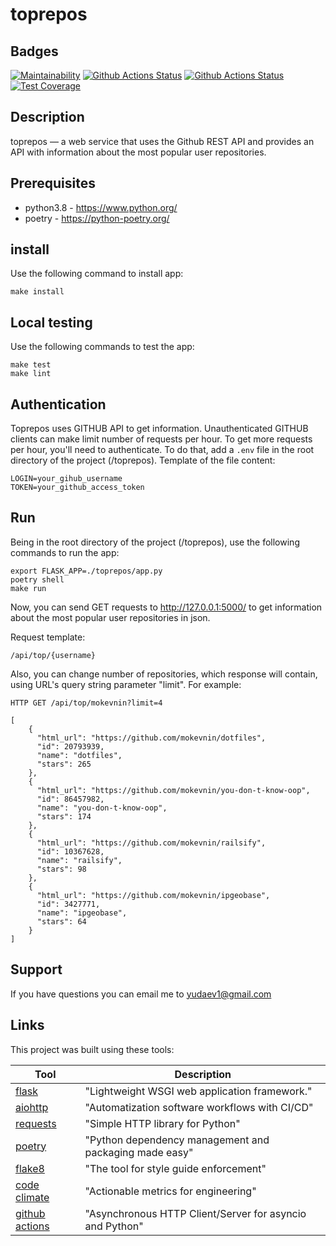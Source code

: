 # toprepos


## Badges
[![Maintainability](https://api.codeclimate.com/v1/badges/4280c2d155520aa63f06/maintainability)](https://codeclimate.com/github/sound-round/toprepos/maintainability)
[![Github Actions Status](https://github.com/sound-round/toprepos/workflows/linter/badge.svg)](https://github.com/sound-round/toprepos/actions)
[![Github Actions Status](https://github.com/sound-round/toprepos/workflows/tests/badge.svg)](https://github.com/sound-round/toprepos/actions)
[![Test Coverage](https://api.codeclimate.com/v1/badges/4280c2d155520aa63f06/test_coverage)](https://codeclimate.com/github/sound-round/toprepos/test_coverage)


## Description
toprepos — a web service that uses the Github REST API and provides an API with information about the most popular user repositories.

## Prerequisites
- python3.8 - https://www.python.org/
- poetry - https://python-poetry.org/

## install
Use the following command to install app:
```
make install
```

## Local testing
Use the following commands to test the app:
```
make test
make lint
```

## Authentication
Toprepos uses GITHUB API to get information. Unauthenticated GITHUB clients can make limit number of requests per hour. To get more requests per hour, you'll need to authenticate.
To do that, add a ```.env``` file in the root directory of the project (/toprepos). Template of the file content:
```
LOGIN=your_gihub_username
TOKEN=your_github_access_token
```

## Run
Being in the root directory of the project (/toprepos), use the following commands to run the app:
```
export FLASK_APP=./toprepos/app.py
poetry shell
make run
```
Now, you can send GET requests to http://127.0.0.1:5000/ to get information about the most popular user repositories in json.

Request template: 
```
/api/top/{username}
```

Also, you can change number of repositories, which response will contain, using URL's query string parameter "limit".
For example:
```
HTTP GET /api/top/mokevnin?limit=4

[
    {
      "html_url": "https://github.com/mokevnin/dotfiles", 
      "id": 20793939, 
      "name": "dotfiles", 
      "stars": 265
    }, 
    {
      "html_url": "https://github.com/mokevnin/you-don-t-know-oop", 
      "id": 86457982, 
      "name": "you-don-t-know-oop", 
      "stars": 174
    }, 
    {
      "html_url": "https://github.com/mokevnin/railsify", 
      "id": 10367628, 
      "name": "railsify", 
      "stars": 98
    }, 
    {
      "html_url": "https://github.com/mokevnin/ipgeobase", 
      "id": 3427771, 
      "name": "ipgeobase", 
      "stars": 64
    }
]
```


## Support
If you have questions you can email me to yudaev1@gmail.com

## Links
This project was built using these tools:

| Tool                                                                        | Description                                             |
|-----------------------------------------------------------------------------|---------------------------------------------------------|
| [flask](https://flask.palletsprojects.com/)                                 | "Lightweight WSGI web application framework."           |
| [aiohttp](https://docs.aiohttp.org/)                                        | "Automatization software workflows with  CI/CD"         |
| [requests](https://docs.python-requests.org/)                               | "Simple HTTP library for Python"                        |
| [poetry](https://poetry.eustace.io/)                                        | "Python dependency management and packaging made easy"  |
| [flake8](https://flake8.pycqa.org/en/latest/)                               | "The tool for style guide enforcement"                  |
| [code climate](https://codeclimate.com/)                                    | "Actionable metrics for engineering"                    |
| [github actions](https://github.com/features/actions)                       | "Asynchronous HTTP Client/Server for asyncio and Python"|



